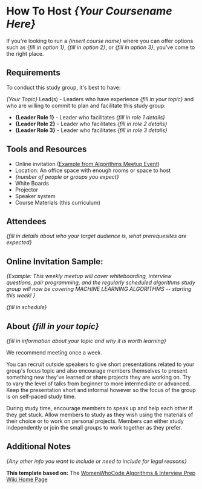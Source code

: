# How To Host *{Your Coursename Here}*

If you're looking to run a *{insert course name}* where you can offer options
such as *{fill in option 1}*, *{fill in option 2}*, or *{fill in option 3}*,
you've come to the right place.

## Requirements

To conduct this study group, it's best to have:

*{Your Topic}* Lead(s) - Leaders who have experience *{fill in your topic}*
and who are willing to commit to plan and facilitate this study group:

 - **{Leader Role 1}** - Leader who facilitates *{fill in role 1 details}*
 - **{Leader Role 2}** - Leader who facilitates *{fill in role 2 details}*
 - **{Leader Role 3}** - Leader who facilitates *{fill in role 3 details}*

## Tools and Resources
 -  Online invitation ([Example from Algorithms Meetup Event][invitation-example])
 -  Location: An office space with enough rooms or space to host
 -  *{number of people or groups you expect}*
 -  White Boards
 -  Projector
 -  Speaker system
 -  Course Materials (this curriculum)

[invitation-example]: http://www.meetup.com/Women-Who-Code-SF/events/203354282/

## Attendees

*{fill in details about who your target audience is, what prerequesites are expected}*

## Online Invitation Sample:

*{Example: This weekly meetup will cover whiteboarding, interview questions, pair programming, and the regularly scheduled algorithms study group will now be covering MACHINE LEARNING ALGORITHMS -- starting this week! }*

*{fill in schedule}*

## About *{fill in your topic}*

*{fill in information about your topic and why it is worth learning}*

We recommend meeting once a week.

You can recruit outside speakers to give short presentations related to your
group's focus topic and also encourage members themselves to present something
new they've learned or share projects they are working on. Try to vary the level
of talks from beginner to more intermediate or advanced. Keep the presentation
short and informal however so the focus of the group is on self-paced study
time.

During study time, encourage members to speak up and help each other if they get
stuck. Allow members to study as they wish using the materials of their choice
or to work on personal projects. Members can either study independently or join
the small groups to work together as they prefer.

## Additional Notes

*{Any other info you want to include or need to include for legal reasons}*

**This template based on:** The [WomenWhoCode Algorithms & Interview Prep Wiki Home Page][wwc-algo-prep-home]

[wwc-algo-prep-home]: https://github.com/WomenWhoCode/Algorithms-InterviewPrep/wiki
